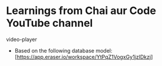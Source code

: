 # Learnings from Chai aur Code YouTube channel

video-player

- Based on the following database model: [https://app.eraser.io/workspace/YtPqZ1VogxGy1jzIDkzj]
